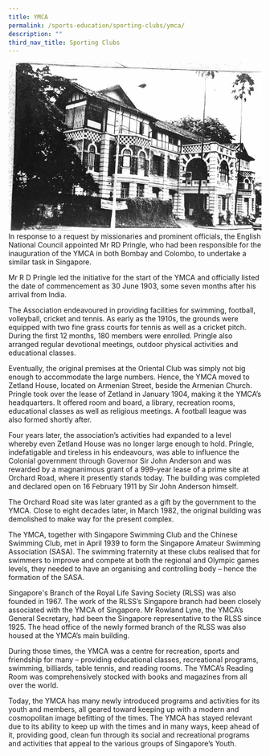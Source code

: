 ```yaml
---
title: YMCA
permalink: /sports-education/sporting-clubs/ymca/
description: ""
third_nav_title: Sporting Clubs
---
```

![YMCA](/images/Sport%20Education/Sporting%20Clubs/YMCA.jpg)
In response to a request by missionaries and prominent officials, the English National Council appointed Mr RD Pringle, who had been responsible for the inauguration of the YMCA in both Bombay and Colombo, to undertake a similar task in Singapore.
  
Mr R D Pringle led the initiative for the start of the YMCA and officially listed the date of commencement as 30 June 1903, some seven months after his arrival from India.
  
The Association endeavoured in providing facilities for swimming, football, volleyball, cricket and tennis. As early as the 1910s, the grounds were equipped with two fine grass courts for tennis as well as a cricket pitch. During the first 12 months, 180 members were enrolled. Pringle also arranged regular devotional meetings, outdoor physical activities and educational classes.  
  
Eventually, the original premises at the Oriental Club was simply not big enough to accommodate the large numbers. Hence, the YMCA moved to Zetland House, located on Armenian Street, beside the Armenian Church. Pringle took over the lease of Zetland in January 1904, making it the YMCA’s headquarters. It offered room and board, a library, recreation rooms, educational classes as well as religious meetings. A football league was also formed shortly after.
  
Four years later, the association’s activities had expanded to a level whereby even Zetland House was no longer large enough to hold. Pringle, indefatigable and tireless in his endeavours, was able to influence the Colonial government through Governor Sir John Anderson and was rewarded by a magnanimous grant of a 999-year lease of a prime site at Orchard Road, where it presently stands today. The building was completed and declared open on 16 February 1911 by Sir John Anderson himself.
  
The Orchard Road site was later granted as a gift by the government to the YMCA. Close to eight decades later, in March 1982, the original building was demolished to make way for the present complex.
  
The YMCA, together with Singapore Swimming Club and the Chinese Swimming Club, met in April 1939 to form the Singapore Amateur Swimming Association (SASA). The swimming fraternity at these clubs realised that for swimmers to improve and compete at both the regional and Olympic games levels, they needed to have an organising and controlling body – hence the formation of the SASA.
  
Singapore's Branch of the Royal Life Saving Society (RLSS) was also founded in 1967. The work of the RLSS’s Singapore branch had been closely associated with the YMCA of Singapore. Mr Rowland Lyne, the YMCA’s General Secretary, had been the Singapore representative to the RLSS since 1925. The head office of the newly formed branch of the RLSS was also housed at the YMCA’s main building.
  
During those times, the YMCA was a centre for recreation, sports and friendship for many – providing educational classes, recreational programs, swimming, billiards, table tennis, and reading rooms. The YMCA’s Reading Room was comprehensively stocked with books and magazines from all over the world.
  
Today, the YMCA has many newly introduced programs and activities for its youth and members, all geared toward keeping up with a modern and cosmopolitan image befitting of the times. The YMCA has stayed relevant due to its ability to keep up with the times and in many ways, keep ahead of it, providing good, clean fun through its social and recreational programs and activities that appeal to the various groups of Singapore’s Youth.